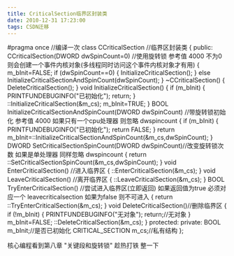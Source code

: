 ```yaml
---
title: CriticalSection临界区封装类
date: 2010-12-31 17:23:00
tags: CSDN迁移
---
```

   #pragma once //编译一次 class CCriticalSection //临界区封装类 { public: CCriticalSection(DWORD dwSpinCount=0) //使用旋转锁 参考值 4000 不为0 则会创建一个事件内核对象(多线程同时访问这个事件内核对象才有用) { m_bInit=FALSE; if (dwSpinCount==0) { InitializeCriticalSection(); } else InitializeCriticalSectionAndSpinCount(dwSpinCount); } ~CCriticalSection() { DeleteCriticalSection(); } void InitializeCriticalSection() { if (m_bInit) { PRINTFUNDEBUGINFO("已初始化"); return; } ::InitializeCriticalSection(&m_cs); m_bInit=TRUE; } BOOL InitializeCriticalSectionAndSpinCount(DWORD dwSpinCount) //带旋转锁初始化 参考值 4000 如果只有一个cpu处理器 则忽略 dwspincount { if (m_bInit) { PRINTFUNDEBUGINFO("已初始化"); return FALSE; } return m_bInit=::InitializeCriticalSectionAndSpinCount(&m_cs,dwSpinCount); } DWORD SetCriticalSectionSpinCount(DWORD dwSpinCount)//改变旋转锁次数 如果是单处理器 同样忽略 dwspincount { return ::SetCriticalSectionSpinCount(&m_cs,dwSpinCount); } void EnterCriticalSection() //进入临界区 { ::EnterCriticalSection(&m_cs); } void LeaveCriticalSection() //离开临界区 { ::LeaveCriticalSection(&m_cs); } BOOL TryEnterCriticalSection() //尝试进入临界区(立即返回) 如果返回值为true 必须对应一个 leavecriticalsection 如果为false 则不可进入 { return ::TryEnterCriticalSection(&m_cs); } void DeleteCriticalSection()//删除临界区 { if (!m_bInit) { PRINTFUNDEBUGINFO("无对象"); return;//无对象 } m_bInit=FALSE; ::DeleteCriticalSection(&m_cs); } protected: private: BOOL m_bInit;//是否已初始化 CRITICAL_SECTION m_cs;//私有结构 };  

 

 核心编程看到第八章 "关键段和旋转锁" 趁热打铁 整一下

   
 